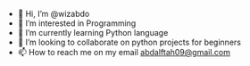 - 👋 Hi, I’m @wizabdo
- 👀 I’m interested in Programming
- 🌱 I’m currently learning Python language
- 💞️ I’m looking to collaborate on python projects for beginners
- 📫 How to reach me on my email  abdalftah09@gmail.com 

<!---
wizabdo/wizabdo is a ✨ special ✨ repository because its `README.md` (this file) appears on your GitHub profile.
You can click the Preview link to take a look at your changes.
--->
